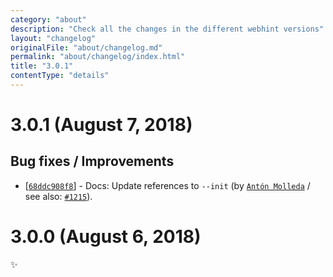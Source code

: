```yaml
---
category: "about"
description: "Check all the changes in the different webhint versions"
layout: "changelog"
originalFile: "about/changelog.md"
permalink: "about/changelog/index.html"
title: "3.0.1"
contentType: "details"
---
```

# 3.0.1 (August 7, 2018)

## Bug fixes / Improvements

* [[`68ddc908f8`](https://github.com/webhintio/hint/commit/68ddc908f8f198641df5b3b2dd74ae2c1897b913)] - Docs: Update references to `--init` (by [`Antón Molleda`](https://github.com/molant) / see also: [`#1215`](https://github.com/webhintio/hint/issues/1215)).


# 3.0.0 (August 6, 2018)

✨
